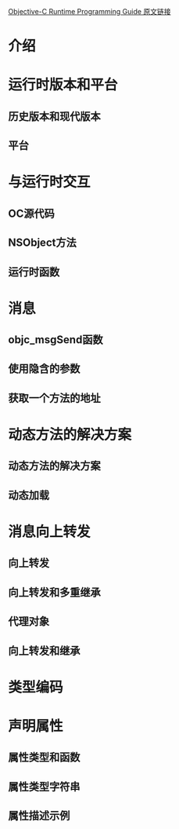 [Objective-C Runtime Programming Guide 原文链接](https://developer.apple.com/library/content/documentation/Cocoa/Conceptual/ObjCRuntimeGuide/Introduction/Introduction.html#//apple_ref/doc/uid/TP40008048)

# 介绍

# 运行时版本和平台

## 历史版本和现代版本

## 平台

# 与运行时交互

## OC源代码

## NSObject方法

## 运行时函数

# 消息

## objc_msgSend函数

## 使用隐含的参数

## 获取一个方法的地址

# 动态方法的解决方案

## 动态方法的解决方案

## 动态加载

# 消息向上转发

## 向上转发

## 向上转发和多重继承

## 代理对象

## 向上转发和继承

# 类型编码

# 声明属性

## 属性类型和函数

## 属性类型字符串

## 属性描述示例
